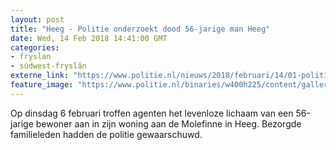 ```yaml
---
layout: post
title: "Heeg - Politie onderzoekt dood 56-jarige man Heeg"
date: Wed, 14 Feb 2018 14:41:00 GMT
categories: 
- fryslan 
- súdwest-fryslân 
externe_link: "https://www.politie.nl/nieuws/2018/februari/14/01-politie-onderzoekt-dood-56-jarige-man-heeg.html"
feature_image: "https://www.politie.nl/binaries/w400h225/content/gallery/politie/stockfotos/opsporing-recherche/fo-in-woning.jpg"
---
```


Op dinsdag 6 februari troffen agenten het levenloze lichaam van een 56-jarige bewoner aan in zijn woning aan de Molefinne in Heeg. Bezorgde familieleden hadden de politie gewaarschuwd.
